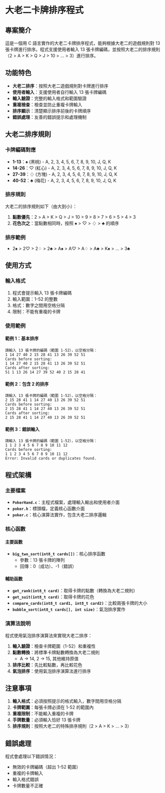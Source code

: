 # 大老二卡牌排序程式

## 專案簡介

這是一個用 C 語言實作的大老二卡牌排序程式，能夠根據大老二的遊戲規則對 13 張卡牌進行排序。程式支援使用者輸入 13 張卡牌編碼，並按照大老二的排序規則（2 > A > K > Q > J > 10 > ... > 3）進行排序。

## 功能特色

- **大老二排序**：按照大老二遊戲規則對卡牌進行排序
- **使用者輸入**：支援使用者自行輸入 13 張卡牌編碼
- **輸入驗證**：完整的輸入格式和範圍驗證
- **重複檢查**：檢查並防止重複卡牌輸入
- **排序顯示**：清楚顯示排序前後的卡牌順序
- **錯誤處理**：友善的錯誤提示和處理機制


## 大老二排序規則

### 卡牌編碼對應
- **1-13**：♠ (黑桃) - A, 2, 3, 4, 5, 6, 7, 8, 9, 10, J, Q, K
- **14-26**：♡ (紅心) - A, 2, 3, 4, 5, 6, 7, 8, 9, 10, J, Q, K
- **27-39**：♢ (方塊) - A, 2, 3, 4, 5, 6, 7, 8, 9, 10, J, Q, K
- **40-52**：♣ (梅花) - A, 2, 3, 4, 5, 6, 7, 8, 9, 10, J, Q, K

### 排序規則
大老二的排序規則如下（由大到小）：
1. **點數優先**：2 > A > K > Q > J > 10 > 9 > 8 > 7 > 6 > 5 > 4 > 3
2. **花色次之**：當點數相同時，按照 ♠ > ♡ > ♢ > ♣ 的順序

### 排序範例
- 2♠ > 2♡ > 2♢ > 2♣ > A♠ > A♡ > A♢ > A♣ > K♠ > ... > 3♣

## 使用方式

### 輸入格式
1. 程式會提示輸入 13 張卡牌編碼
2. 輸入範圍：1-52 的整數
3. 格式：數字之間用空格分隔
4. 限制：不能有重複的卡牌

### 使用範例

#### 範例 1：基本排序
```
請輸入 13 張卡牌的編碼（範圍 1-52），以空格分隔：
1 14 27 40 2 15 28 41 13 26 39 52 51
Cards before sorting:
1 14 27 40 2 15 28 41 13 26 39 52 51 
Cards after sorting:
51 1 13 26 14 27 39 52 40 2 15 28 41 
```

#### 範例 2：包含 2 的排序
```
請輸入 13 張卡牌的編碼（範圍 1-52），以空格分隔：
2 15 28 41 1 14 27 40 13 26 39 52 51
Cards before sorting:
2 15 28 41 1 14 27 40 13 26 39 52 51 
Cards after sorting:
2 15 28 41 1 14 27 40 13 26 39 52 51 
```

#### 範例 3：錯誤輸入
```
請輸入 13 張卡牌的編碼（範圍 1-52），以空格分隔：
1 1 2 3 4 5 6 7 8 9 10 11 12
Cards before sorting:
1 1 2 3 4 5 6 7 8 9 10 11 12 
Error: Invalid cards or duplicates found.
```

## 程式架構

### 主要檔案
- **`PokerHand.c`**：主程式檔案，處理輸入輸出和使用者介面
- **`poker.h`**：標頭檔，定義核心函數介面
- **`poker.c`**：核心演算法實作，包含大老二排序邏輯

### 核心函數

#### 主要函數
- **`big_two_sort(int8_t cards[])`**：核心排序函數
  - 參數：13 張卡牌的陣列
  - 回傳：0（成功）、-1（錯誤）

#### 輔助函數
- **`get_rank(int8_t card)`**：取得卡牌的點數（轉換為大老二規則）
- **`get_suit(int8_t card)`**：取得卡牌的花色
- **`compare_cards(int8_t card1, int8_t card2)`**：比較兩張卡牌的大小
- **`bubble_sort(int8_t cards[], int size)`**：氣泡排序實作

### 演算法說明

程式使用氣泡排序演算法來實現大老二排序：

1. **輸入驗證**：檢查卡牌範圍（1-52）和重複性
2. **點數轉換**：將標準卡牌點數轉換為大老二規則
   - A → 14, 2 → 15, 其他維持原值
3. **排序比較**：先比較點數，再比較花色
4. **氣泡排序**：使用氣泡排序演算法進行排序


## 注意事項

1. **輸入格式**：必須按照提示的格式輸入，數字間用空格分隔
2. **卡牌範圍**：每張卡牌必須在 1-52 的範圍內
3. **重複限制**：不能輸入重複的卡牌
4. **手牌數量**：必須輸入恰好 13 張卡牌
5. **排序規則**：按照大老二的特殊排序規則（2 > A > K > ... > 3）

## 錯誤處理

程式會處理以下錯誤情況：
- 無效的卡牌編碼（超出 1-52 範圍）
- 重複的卡牌輸入
- 輸入格式錯誤
- 卡牌數量不正確
